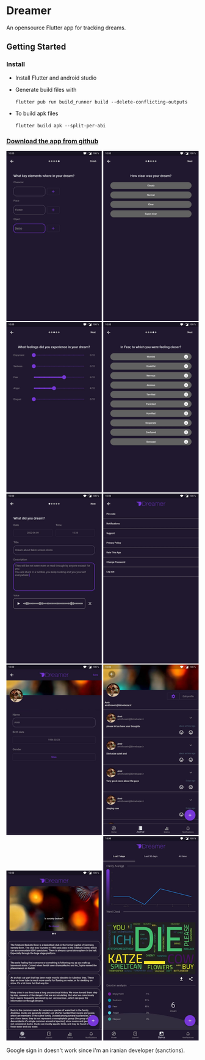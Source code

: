 # Dreamer

An opensource Flutter app for tracking dreams.

## Getting Started

### Install

- Install Flutter and android studio
- Generate build files with

  `flutter pub run build_runner build --delete-conflicting-outputs`
- To build apk files

  `flutter build apk --split-per-abi`

### [Download the app from github](docs/dreamer.apk "App")

<img alt="alt text" src="docs/01.jpg" title="Title" width="250px"/>
<img alt="alt text" src="docs/02.jpg" title="Title" width="250px"/>
<img alt="alt text" src="docs/03.jpg" title="Title" width="250px"/>
<img alt="alt text" src="docs/04.jpg" title="Title" width="250px"/>
<img alt="alt text" src="docs/05.jpg" title="Title" width="250px"/>
<img alt="alt text" src="docs/06.jpg" title="Title" width="250px"/>
<img alt="alt text" src="docs/08.jpg" title="Title" width="250px"/>
<img alt="alt text" src="docs/09.jpg" title="Title" width="250px"/>
<img alt="alt text" src="docs/10.jpg" title="Title" width="250px"/>
<img alt="alt text" src="docs/07.jpg" title="Title" width="250px"/>

Google sign in doesn't work since i'm an iranian developer (sanctions).

